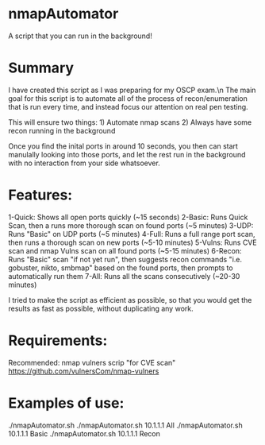 # nmapAutomator
A script that you can run in the background!


# Summary
I have created this script as I was preparing for my OSCP exam.\n
The main goal for this script is to automate all of the process of recon/enumeration that is run every time, and instead focus our attention on real pen testing.

This will ensure two things:
	1) Automate nmap scans
	2) Always have some recon running in the background

Once you find the inital ports in around 10 seconds, you then can start manulally looking into those ports, and let the rest run in the background with no interaction from your side whatsoever.


# Features:
1-Quick:	Shows all open ports quickly (~15 seconds)
2-Basic:	Runs Quick Scan, then a runs more thorough scan on found ports (~5 minutes)
3-UDP:	  Runs "Basic" on UDP ports (~5 minutes)
4-Full: 	Runs a full range port scan, then runs a thorough scan on new ports (~5-10 minutes)
5-Vulns:	Runs CVE scan and nmap Vulns scan on all found ports (~5-15 minutes)
6-Recon:	Runs "Basic" scan "if not yet run", then suggests recon commands "i.e. gobuster, nikto, smbmap" based on the found ports, then prompts to automatically run them
7-All:  	Runs all the scans consecutively (~20-30 minutes)

I tried to make the script as efficient as possible, so that you would get the results as fast as possible, without duplicating any work.


# Requirements:
Recommended: nmap vulners scrip "for CVE scan"
https://github.com/vulnersCom/nmap-vulners


# Examples of use:
./nmapAutomator.sh <TARGET-IP> <TYPE>
./nmapAutomator.sh 10.1.1.1 All
./nmapAutomator.sh 10.1.1.1 Basic
./nmapAutomator.sh 10.1.1.1 Recon
  
